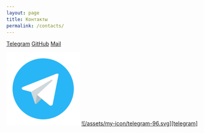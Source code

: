 ```yaml
---
layout: page
title: Контакты
permalink: /contacts/
---
```


[Telegram](https://t.me/etkr4k)
[GitHub](https://github.com/etkr4k)
[Mail](mailto:etkr4k@chillpad.club)

![](/assets/my-icon/telegram-96.svg)
[![/assets/my-icon/telegram-96.svg][telegram]](https://t.me/etkr4k)